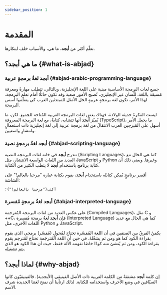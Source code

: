 ```yaml
---
sidebar_position: 1
---
```


# المقدمة

تعلّم أكثر عن **أبجد**، ما هي، والأسباب خلف ابتكارها.

## ما هي **أبجد**؟ {#what-is-abjad}

### **أبجد** لغةُ برمجةٍ عربية {#abjad-arabic-programming-language}

جميع لغات البرمجة الأساسية مبنية على اللغة الإنجليزية، وبالتالي، تتطلب مهارةً ومعرفة مُسبقة باللغة. للّسان غير
الإنجليزي، تُصبح الأمور صعبة وقد تكون حائلًا أمام تعلم البرمجة. لهذا الأمر، تكون لغة برمجةٍ عربيةٍ الحل الأمثل للمبتدئين
العرب كي يتعلّموا أُسس البرمجة.

ليست الفكرةُ حديثة الولادة، فهناك بعض لغات البرمجة العربية المُتاحة للجميع. لكن، ما يُميّز **أبجد** أنها تتشابه، كتابةً،
مع
لغة البرمجة المعروفة (TypeScript)، ما يجعل الأمر أسهل على المُبرجين العرب الانتقالُ من لغة برمجة عربية إلى لغة إنجليزية
ذات استعمالٍ وانتشارٍ واسعيين.

### **أبجد** لغةُ برمجةٍ نصية {#abjad-scripting-language}

تندرج **أبجد** في خانة لغات البرمجة النصية (Scripting Languages)، كما هي الحال مع العديد من اللغات الواسعة الانتشار، مثل
JavaScript و Python وغيرها. ويعني ذلك أن كتابة برنامج باستخدام **أبجد** لا يتطب الكثير من الكتابة.

أقصر برنامجٍ يُمكن كتابتُه باستخدام **أبجد**، يقوم بكتابة عبارة "مرحبا بالعالم!" على الشاشة:

```abjad showLineNumbers
أكتب("مرحبا بالعالم!")؛
```

### **أبجد** لغةُ برمجةٍ مُفسرة {#abjad-interpreted-language}

على عكس العديد من لغات البرمجة المُترجمة (Compiled Languages)، مثل C و ++C، فإن **أبجد** لغةُ برمجة مُفسرة (Interpreted
Language) كما هي الحال مع عديد اللغات الأخرى، مثل Python و JavaScript.

يكمنُ الفرقُ بين الصنفين في أن اللغة المُفسّرة تحتاج لمُحولٍ (مُفسّر) برمجي الذي يقوم بقراءة الكود كما هو ومن ثم
يشغّلهُ.
في حين أن اللغة المُترجَمة تحتاج لمُترجم يقوم بقراءة الكود، ومن ثم يُنشئ منه كودًا خاصًا تفهمه الآلة فقط، حيث أن هذا
الكود هو الذي يتم تشغيله.

## لماذا **أبجد**؟ {#why-abjad}

إن كلمة **أبجد** مشتقةٌ من الكلمة العربية ذات الأصل الفينيقي (الأبجدية). فالفينيقيّون كانوا السبّاقين في وضع الأحرف واستخدامه للكتابة.
لذلك ارتأينا أن نمنح لغتنا الجديدة شرف الاسم.

